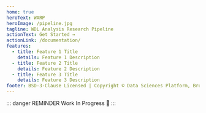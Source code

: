```yaml
---
home: true
heroText: WARP
heroImage: /pipeline.jpg
tagline: WDL Analysis Research Pipeline
actionText: Get Started →
actionLink: /documentation/
features:
  - title: Feature 1 Title
    details: Feature 1 Description
  - title: Feature 2 Title
    details: Feature 2 Description
  - title: Feature 3 Title
    details: Feature 3 Description
footer: BSD-3-Clause Licensed | Copyright © Data Sciences Platform, Broad Institute.
---
```


::: danger REMINDER <Badge text="beta" type="warning"/>
Work In Progress 🚧
:::
